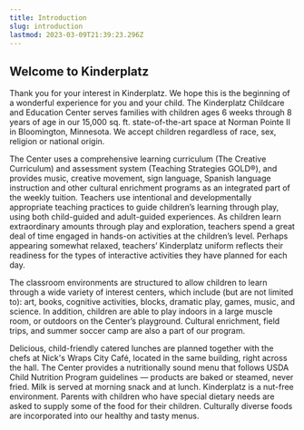 ```yaml
---
title: Introduction
slug: introduction
lastmod: 2023-03-09T21:39:23.296Z
---
```


## Welcome to Kinderplatz

Thank you for your interest in Kinderplatz. We hope this is the beginning of a wonderful experience for you and your child. The Kinderplatz Childcare and Education Center serves families with children ages 6 weeks through 8 years of age in our 15,000 sq. ft. state-of-the-art space at Norman Pointe II in Bloomington, Minnesota. We accept children regardless of race, sex, religion or national origin.

The Center uses a comprehensive learning curriculum (The Creative Curriculum) and assessment system (Teaching Strategies GOLD®), and provides music, creative movement, sign language, Spanish language instruction and other cultural enrichment programs as an integrated part of the weekly tuition. Teachers use intentional and developmentally appropriate teaching practices to guide children’s learning through play, using both child-guided and adult-guided experiences. As children learn extraordinary amounts through play and exploration, teachers spend a great deal of time engaged in hands-on activities at the children’s level. Perhaps appearing somewhat relaxed, teachers’ Kinderplatz uniform reflects their readiness for the types of interactive activities they have planned for each day.

The classroom environments are structured to allow children to learn through a wide variety of interest centers, which include (but are not limited to): art, books, cognitive activities, blocks, dramatic play, games, music, and science. In addition, children are able to play indoors in a large muscle room, or outdoors on the Center’s playground. Cultural enrichment, field trips, and summer soccer camp are also a part of our program.

Delicious, child-friendly catered lunches are planned together with the chefs at Nick's Wraps City Café, located in the same building, right across the hall. The Center provides a nutritionally sound menu that follows USDA Child Nutrition Program guidelines — products are baked or steamed, never fried. Milk is served at morning snack and at lunch. Kinderplatz is a nut-free environment. Parents with children who have special dietary needs are asked to supply some of the food for their children. Culturally diverse foods are incorporated into our healthy and tasty menus.

